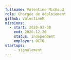 ```yaml
---
fullname: Valentine Michaud 
role: Chargée de déploiement 
github: ValentineM 
missions: 
  - start: 2020-03-30 
    end: 2020-12-26 
    status: independent
    employer: OCTO 
startups: 
    - signalement
--- 
```


